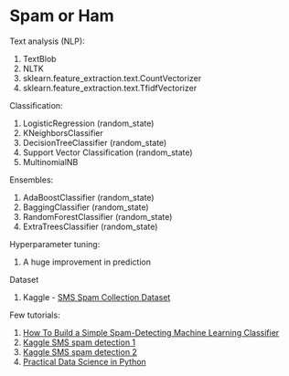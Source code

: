 # Spam or Ham

Text analysis (NLP):
1. TextBlob
2. NLTK
3. sklearn.feature_extraction.text.CountVectorizer
4. sklearn.feature_extraction.text.TfidfVectorizer

Classification:
1. LogisticRegression (random_state)
2. KNeighborsClassifier
3. DecisionTreeClassifier (random_state)
4. Support Vector Classification (random_state)
5. MultinomialNB

Ensembles:
1. AdaBoostClassifier (random_state)
2. BaggingClassifier (random_state)
3. RandomForestClassifier (random_state)
4. ExtraTreesClassifier (random_state)

Hyperparameter tuning:
1. A huge improvement in prediction

Dataset
1. Kaggle - [SMS Spam Collection Dataset](https://www.kaggle.com/uciml/sms-spam-collection-dataset)

Few tutorials:
1. [How To Build a Simple Spam-Detecting Machine Learning Classifier](https://hackernoon.com/how-to-build-a-simple-spam-detecting-machine-learning-classifier-4471fe6b816e)
2. [Kaggle SMS spam detection 1](https://www.kaggle.com/muzzzdy/sms-spam-detection-with-various-classifiers)
3. [Kaggle SMS spam detection 2](https://www.kaggle.com/futurist/text-preprocessing-and-machine-learning-modeling)
4. [Practical Data Science in Python](http://radimrehurek.com/data_science_python/)
